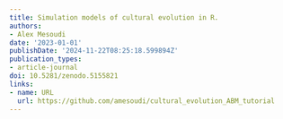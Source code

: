 ```yaml
---
title: Simulation models of cultural evolution in R.
authors:
- Alex Mesoudi
date: '2023-01-01'
publishDate: '2024-11-22T08:25:18.599894Z'
publication_types:
- article-journal
doi: 10.5281/zenodo.5155821
links:
- name: URL
  url: https://github.com/amesoudi/cultural_evolution_ABM_tutorial
---
```

